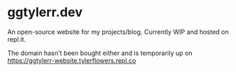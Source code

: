 # ggtylerr.dev
An open-source website for my projects/blog. Currently WIP and hosted on repl.it.

The domain hasn't been bought either and is temporarily up on https://ggtylerr-website.tylerflowers.repl.co
